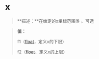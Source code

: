 # x
> **描述：**在给定的x坐标范围类
。可选

> 
> **值：**
> 
> f1（[float](数据类型/float/)，定义x的下限）
> 
> f2（[float](数据类型/float/)，定义x的上限）

